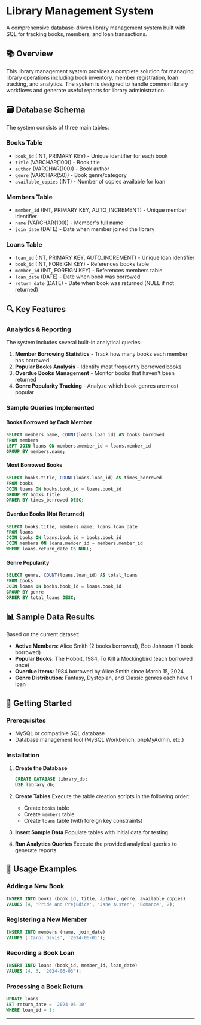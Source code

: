 # Library Management System

A comprehensive database-driven library management system built with SQL for tracking books, members, and loan transactions.

## 📚 Overview

This library management system provides a complete solution for managing library operations including book inventory, member registration, loan tracking, and analytics. The system is designed to handle common library workflows and generate useful reports for library administration.

## 🗃️ Database Schema

The system consists of three main tables:

### Books Table
- `book_id` (INT, PRIMARY KEY) - Unique identifier for each book
- `title` (VARCHAR(100)) - Book title
- `author` (VARCHAR(100)) - Book author
- `genre` (VARCHAR(50)) - Book genre/category
- `available_copies` (INT) - Number of copies available for loan

### Members Table
- `member_id` (INT, PRIMARY KEY, AUTO_INCREMENT) - Unique member identifier
- `name` (VARCHAR(100)) - Member's full name
- `join_date` (DATE) - Date when member joined the library

### Loans Table
- `loan_id` (INT, PRIMARY KEY, AUTO_INCREMENT) - Unique loan identifier
- `book_id` (INT, FOREIGN KEY) - References books table
- `member_id` (INT, FOREIGN KEY) - References members table
- `loan_date` (DATE) - Date when book was borrowed
- `return_date` (DATE) - Date when book was returned (NULL if not returned)

## 🔍 Key Features

### Analytics & Reporting
The system includes several built-in analytical queries:

1. **Member Borrowing Statistics** - Track how many books each member has borrowed
2. **Popular Books Analysis** - Identify most frequently borrowed books
3. **Overdue Books Management** - Monitor books that haven't been returned
4. **Genre Popularity Tracking** - Analyze which book genres are most popular

### Sample Queries Implemented

#### Books Borrowed by Each Member
```sql
SELECT members.name, COUNT(loans.loan_id) AS books_borrowed
FROM members
LEFT JOIN loans ON members.member_id = loans.member_id
GROUP BY members.name;
```

#### Most Borrowed Books
```sql
SELECT books.title, COUNT(loans.loan_id) AS times_borrowed
FROM books
JOIN loans ON books.book_id = loans.book_id
GROUP BY books.title
ORDER BY times_borrowed DESC;
```

#### Overdue Books (Not Returned)
```sql
SELECT books.title, members.name, loans.loan_date
FROM loans
JOIN books ON loans.book_id = books.book_id
JOIN members ON loans.member_id = members.member_id
WHERE loans.return_date IS NULL;
```

#### Genre Popularity
```sql
SELECT genre, COUNT(loans.loan_id) AS total_loans
FROM books
JOIN loans ON books.book_id = loans.book_id
GROUP BY genre
ORDER BY total_loans DESC;
```

## 📊 Sample Data Results

Based on the current dataset:

- **Active Members**: Alice Smith (2 books borrowed), Bob Johnson (1 book borrowed)
- **Popular Books**: The Hobbit, 1984, To Kill a Mockingbird (each borrowed once)
- **Overdue Items**: 1984 borrowed by Alice Smith since March 15, 2024
- **Genre Distribution**: Fantasy, Dystopian, and Classic genres each have 1 loan

## 🚀 Getting Started

### Prerequisites
- MySQL or compatible SQL database
- Database management tool (MySQL Workbench, phpMyAdmin, etc.)

### Installation

1. **Create the Database**
   ```sql
   CREATE DATABASE library_db;
   USE library_db;
   ```

2. **Create Tables**
   Execute the table creation scripts in the following order:
   - Create `books` table
   - Create `members` table  
   - Create `loans` table (with foreign key constraints)

3. **Insert Sample Data**
   Populate tables with initial data for testing

4. **Run Analytics Queries**
   Execute the provided analytical queries to generate reports

## 🔧 Usage Examples

### Adding a New Book
```sql
INSERT INTO books (book_id, title, author, genre, available_copies)
VALUES (4, 'Pride and Prejudice', 'Jane Austen', 'Romance', 2);
```

### Registering a New Member
```sql
INSERT INTO members (name, join_date)
VALUES ('Carol Davis', '2024-06-01');
```

### Recording a Book Loan
```sql
INSERT INTO loans (book_id, member_id, loan_date)
VALUES (4, 3, '2024-06-03');
```

### Processing a Book Return
```sql
UPDATE loans 
SET return_date = '2024-06-10'
WHERE loan_id = 1;
```




---

